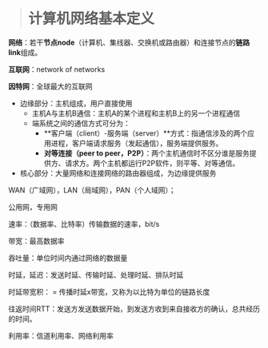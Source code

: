 > # 计算机网络基本定义

**网络**：若干**节点node**（计算机、集线器、交换机或路由器）和连接节点的**链路link**组成。

**互联网**：network of networks

**因特网**：全球最大的互联网

* 边缘部分：主机组成，用户直接使用
  * 主机A与主机B通信：主机A的某个进程和主机B上的另一个进程通信
  * 端系统之间的通信方式可分为：
    * **客户端（client）-服务端（server）**方式：指通信涉及的两个应用进程，客户端请求服务（发起通信），服务端提供服务。
    * **对等连接（peer to peer，P2P）**：两个主机通信时不区分谁是服务提供方、请求方。两个主机都运行P2P软件，则平等、对等通信。
* 核心部分：大量网络和连接网络的路由器组成，为边缘提供服务





WAN（广域网），LAN（局域网），PAN（个人域网）；

公用网，专用网

速率：（数据率、比特率）传输数据的速率，bit/s

带宽：最高数据率

吞吐量：单位时间内通过网络的数据量

时延，延迟：发送时延、传输时延、处理时延、排队时延

时延带宽积： = 传播时延x带宽，又称为以比特为单位的链路长度

往返时间RTT：发送方发送数据开始，到发送方收到来自接收方的确认，总共经历的时间。

利用率：信道利用率、网络利用率

